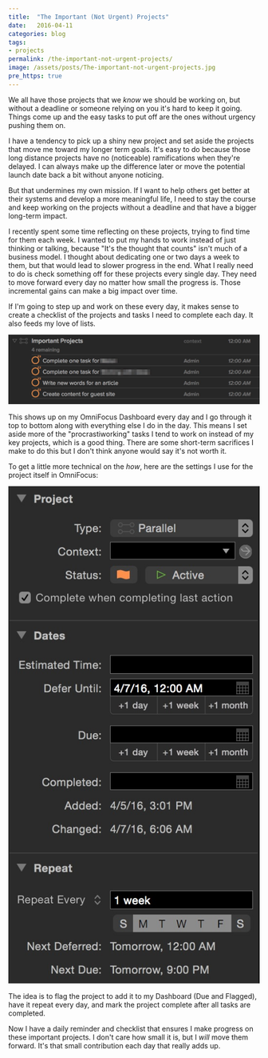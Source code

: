 ```yaml
---
title:  "The Important (Not Urgent) Projects"
date:   2016-04-11
categories: blog
tags:
- projects
permalink: /the-important-not-urgent-projects/
image: /assets/posts/The-important-not-urgent-projects.jpg
pre_https: true
---
```

We all have those projects that we *know* we should be working on, but without a deadline or someone relying on you it's hard to keep it going. Things come up and the easy tasks to put off are the ones without urgency pushing them on.
<!--more-->

I have a tendency to pick up a shiny new project and set aside the projects that move me toward my longer term goals. It's easy to do because those long distance projects have no (noticeable) ramifications when they're delayed. I can always make up the difference later or move the potential launch date back a bit without anyone noticing.

But that undermines my own mission. If I want to help others get better at their systems and develop a more meaningful life, I need to stay the course and keep working on the projects without a deadline and that have a bigger long-term impact.

I recently spent some time reflecting on these projects, trying to find time for them  each week. I wanted to put my hands to work instead of just thinking or talking, because "It's the thought that counts" isn't much of a business model. I thought about dedicating one or two days a week to them, but that would lead to slower progress in the end. What I really need to do is check something off for these projects every single day. They need to move forward every day no matter how small the progress is. Those incremental gains can make a big impact over time.

If I'm going to step up and work on these every day, it makes sense to create a checklist of the projects and tasks I need to complete each day. It also feeds my love of lists.

<img class="center-image post-image-medium" src="/assets/posts_extra/the_important_not_urgent_projects/important-project-list.jpg" />

This shows up on my OmniFocus Dashboard every day and I go through it top to bottom along with everything else I do in the day. This means I set aside more of the "procrastiworking" tasks I tend to work on instead of my key projects, which is a good thing. There are some short-term sacrifices I make to do this but I don't think anyone would say it's not worth it.

To get a little more technical on the _how_, here are the settings I use for the project itself in OmniFocus:

<img class="center-image post-image-tiny" src="/assets/posts_extra/the_important_not_urgent_projects/important-project-settings.jpg" />

The idea is to flag the project to add it to my Dashboard (Due and Flagged), have it repeat every day, and mark the project complete after all tasks are completed.

Now I have a daily reminder and checklist that ensures I make progress on these important projects. I don't care how small it is, but I _will_ move them forward. It's that small contribution each day that really adds up.
